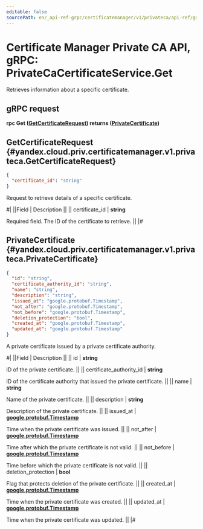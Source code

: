 ```yaml
---
editable: false
sourcePath: en/_api-ref-grpc/certificatemanager/v1/privateca/api-ref/grpc/PrivateCaCertificate/get.md
---
```


# Certificate Manager Private CA API, gRPC: PrivateCaCertificateService.Get

Retrieves information about a specific certificate.

## gRPC request

**rpc Get ([GetCertificateRequest](#yandex.cloud.priv.certificatemanager.v1.privateca.GetCertificateRequest)) returns ([PrivateCertificate](#yandex.cloud.priv.certificatemanager.v1.privateca.PrivateCertificate))**

## GetCertificateRequest {#yandex.cloud.priv.certificatemanager.v1.privateca.GetCertificateRequest}

```json
{
  "certificate_id": "string"
}
```

Request to retrieve details of a specific certificate.

#|
||Field | Description ||
|| certificate_id | **string**

Required field. The ID of the certificate to retrieve. ||
|#

## PrivateCertificate {#yandex.cloud.priv.certificatemanager.v1.privateca.PrivateCertificate}

```json
{
  "id": "string",
  "certificate_authority_id": "string",
  "name": "string",
  "description": "string",
  "issued_at": "google.protobuf.Timestamp",
  "not_after": "google.protobuf.Timestamp",
  "not_before": "google.protobuf.Timestamp",
  "deletion_protection": "bool",
  "created_at": "google.protobuf.Timestamp",
  "updated_at": "google.protobuf.Timestamp"
}
```

A private certificate issued by a private certificate authority.

#|
||Field | Description ||
|| id | **string**

ID of the private certificate. ||
|| certificate_authority_id | **string**

ID of the certificate authority that issued the private certificate. ||
|| name | **string**

Name of the private certificate. ||
|| description | **string**

Description of the private certificate. ||
|| issued_at | **[google.protobuf.Timestamp](https://developers.google.com/protocol-buffers/docs/reference/google.protobuf#timestamp)**

Time when the private certificate was issued. ||
|| not_after | **[google.protobuf.Timestamp](https://developers.google.com/protocol-buffers/docs/reference/google.protobuf#timestamp)**

Time after which the private certificate is not valid. ||
|| not_before | **[google.protobuf.Timestamp](https://developers.google.com/protocol-buffers/docs/reference/google.protobuf#timestamp)**

Time before which the private certificate is not valid. ||
|| deletion_protection | **bool**

Flag that protects deletion of the private certificate. ||
|| created_at | **[google.protobuf.Timestamp](https://developers.google.com/protocol-buffers/docs/reference/google.protobuf#timestamp)**

Time when the private certificate was created. ||
|| updated_at | **[google.protobuf.Timestamp](https://developers.google.com/protocol-buffers/docs/reference/google.protobuf#timestamp)**

Time when the private certificate was updated. ||
|#